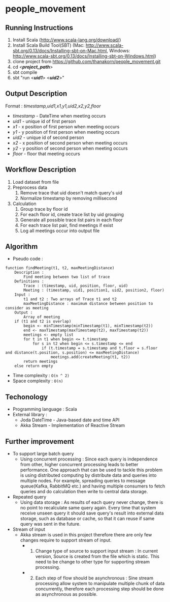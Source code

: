 # people_movement

Running Instructions<br />
------
1. Install Scala (http://www.scala-lang.org/download/)<br />
2. Install Scala Build Tool(SBT) (Mac: http://www.scala-sbt.org/0.13/docs/Installing-sbt-on-Mac.html, Windows: http://www.scala-sbt.org/0.13/docs/Installing-sbt-on-Windows.html)<br />
3. clone project from https://github.com/thanakorn/people_movement.git<br />
4. cd <**_project_path_**><br />
5. sbt compile<br />
6. sbt "run <**_uid1_**> <**_uid2_**>"<br />

Output Description<br />
------
 Format : *timestamp,uid1,x1,y1,uid2,x2,y2,floor*<br />
* *timestamp* - DateTime when meeting occurs<br />
* *uid1* - unique id of first person<br />
* *x1* - x position of first person when meeting occurs<br />
* *y1* - y position of first person when meeting occurs<br />
* *uid2* - unique id of second person<br />
* *x2* - x position of second person when meeting occurs<br />
* *y2* - y position of second person when meeting occurs<br />
* *floor* - floor that meeting occurs<br />

Workflow Description<br />
------
1. Load dataset from file
2. Preprocess data
    1. Remove trace that uid doesn't match query's uid
    2. Normalize timestamp by removing millisecond
3. Calculation
    1. Group trace by floor id
    2. For each floor id, create trace list by uid grouping
    3. Generate all possible trace list pairs in each floor
    4. For each trace list pair, find meetings if exist
    5. Log all meetings occur into output file

Algorithm<br />
------
* Pseudo code :
```
function findMeeting(t1, t2, maxMeetingDistance)
    Description :
        Find meeting between two list of trace
    Definitions :
        Trace : (timestamp, uid, position, floor, uid)
        Meeting : (timestamp, uid1, position1, uid2, position2, floor)
    Input :
        t1 and t2 : Two arrays of Trace t1 and t2
        maxMeetingDistance : maximum distance between position to consider as meeting
    Output :
        Array of meeting
    if (t1 and t2 is overlap)
        begin <- minTimestamp(minTimestamp(t1), minTimestamp(t2))
        end <- maxTimestamp(maxTimestamp(t2), maxTimestamp(t2))
        meetings <- empty list
        for t in t1 when begin <= t.timestamp
            for s in t2 when begin <= s.timestamp <= end
                if (t.timestamp = s.timestamp and t.floor = s.floor and distance(t.position, s.position) <= maxMeetingDistance)
                    meetings.add(createMeeting(t1, t2))
        return meetings
    else return empty
```
* Time complexity : ```O(n ^ 2)```
* Space complexity : ```O(n)```

Techonology
------
* Programming language : Scala
* External library :
    * Joda DateTime - Java-based date and time API
    * Akka Stream - Implementation of Reactive Stream

Further improvement
------
* To support large batch query
    * Using concurrent processing : Since each query is independence from other, higher concurrent processing leads to better performance.
    One approach that can be used to tackle this problem is using distributed computing by distribute data and queries into multiple nodes.
    For example, spreading queries to message queue(Kafka, RabbitMQ etc.) and having multiple consumers to fetch queries and do calculation then write to central data storage.
* Repeated query
    * Using data storage : As results of each query never change, there is no point to recalculate same query again. Every time that system receive
    unseen query it should save query's result into external data storage, such as database or cache, so that it can reuse if same query was sent in the future.
* Stream of input
    * Akka stream is used in this project therefore there are only few changes require to support stream of input.
        * 1. Change type of source to support input stream : In current version, Source is created from the file which is static. This need to be change to other type for supporting stream processing.
        * 2. Each step of flow should be asynchronous : Sine stream processing allow system to manipulate multiple chunk of data concurrently, therefore each processing step should be done as asynchronous as possible.